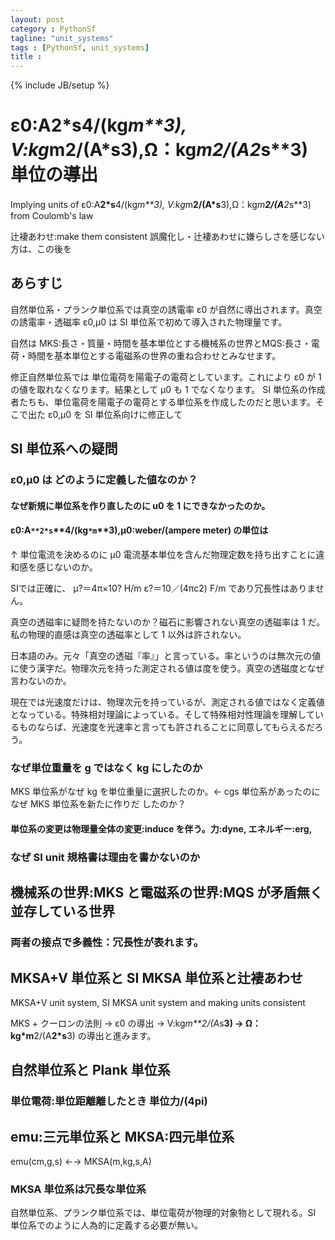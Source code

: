 ```yaml
---
layout: post
category : PythonSf
tagline: "unit_systems"
tags : [PythonSf, unit_systems]
title : 
---
```

{% include JB/setup %}
# ε0:A**2*s**4/(kg*m**3), V:kg*m**2/(A*s**3),Ω：kg*m**2/(A**2*s**3)　単位の導出
Implying units of ε0:A**2*s**4/(kg*m**3), V:kg*m**2/(A*s**3),Ω：kg*m**2/(A**2*s**3) from Coulomb's law

辻褄あわせ:make them consistent
誤魔化し・辻褄あわせに嫌らしさを感じない方は、この後を

## あらすじ
自然単位系・プランク単位系では真空の誘電率 ε0 が自然に導出されます。真空の誘電率・透磁率 ε0,μ0 は SI 単位系で初めて導入された物理量です。

自然は MKS:長さ・質量・時間を基本単位とする機械系の世界とMQS:長さ・電荷・時間を基本単位とする電磁系の世界の重ね合わせとみなせます。

修正自然単位系では 単位電荷を陽電子の電荷としています。これにより ε0 が 1 の値を取れなくなります。結果として μ0 も 1 でなくなります。 SI 単位系の作成者たちも、単位電荷を陽電子の電荷とする単位系を作成したのだと思います。そこで出た ε0,μ0 を SI 単位系向けに修正して
## SI 単位系への疑問
### ε0,μ0 は どのように定義した値なのか？
#### なぜ新規に単位系を作り直したのに u0 を 1 にできなかったのか。
#### ε0:A`**2*s`**4/(kg`*m`**3),μ0:weber/(ampere meter) の単位は
↑ 単位電流を決めるのに μ0 電流基本単位を含んだ物理定数を持ち出すことに違和感を感じないのか。

SIでは正確に、
μ?＝4π×10? H/m
ε?＝10／(4πc2) F/m
であり冗長性はありません。

真空の透磁率に疑問を持たないのか？磁石に影響されない真空の透磁率は 1 だ。私の物理的直感は真空の透磁率として 1 以外は許されない。

日本語のみ。元々「真空の透磁『率』」と言っている。率というのは無次元の値に使う漢字だ。物理次元を持った測定される値は度を使う。真空の透磁度となぜ言わないのか。

現在では光速度だけは、物理次元を持っているが、測定される値ではなく定義値となっている。特殊相対理論によっている。そして特殊相対性理論を理解しているものならば、光速度を光速率と言っても許されることに同意してもらえるだろう。


### なぜ単位重量を g ではなく kg にしたのか
MKS 単位系がなぜ kg を単位重量に選択したのか。← cgs 単位系があったのになぜ MKS 単位系を新たに作りだ
したのか？
#### 単位系の変更は物理量全体の変更:induce を伴う。力:dyne, エネルギー:erg, 

### なぜ SI unit 規格書は理由を書かないのか

## 機械系の世界:MKS と電磁系の世界:MQS が矛盾無く並存している世界
### 両者の接点で多義性：冗長性が表れます。

## MKSA+V 単位系と SI MKSA 単位系と辻褄あわせ
MKSA+V unit system, SI MKSA unit system and making units consistent

MKS + クーロンの法則 → ε0 の導出 → V:kg*m**2/(A*s**3) →
Ω：kg*m**2/(A**2*s**3) の導出と進みます。

## 自然単位系と Plank 単位系
### 単位電荷:単位距離離したとき 単位力/(4pi)

## emu:三元単位系と MKSA:四元単位系
emu(cm,g,s) ←→ MKSA(m,kg,s,A)
### MKSA 単位系は冗長な単位系

自然単位系、プランク単位系では、単位電荷が物理的対象物として現れる。SI 単位系でのように人為的に定義する必要が無い。

